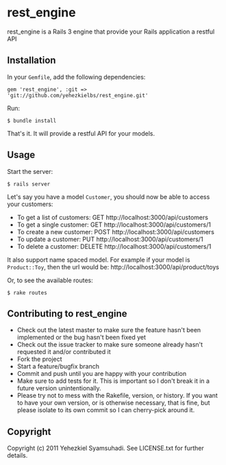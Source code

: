rest_engine
===========

rest_engine is a Rails 3 engine that provide your Rails application a restful API

Installation
------------

In your `Gemfile`, add the following dependencies:

    gem 'rest_engine', :git => 'git://github.com/yehezkielbs/rest_engine.git'

Run:

    $ bundle install

That's it. It will provide a restful API for your models.

Usage
-----

Start the server:

    $ rails server

Let's say you have a model `Customer`, you should now be able to access your customers:
* To get a list of customers: GET http://localhost:3000/api/customers
* To get a single customer: GET http://localhost:3000/api/customers/1
* To create a new customer: POST http://localhost:3000/api/customers
* To update a customer: PUT http://localhost:3000/api/customers/1
* To delete a customer: DELETE http://localhost:3000/api/customers/1

It also support name spaced model. For example if your model is `Product::Toy`, then the url would be: http://localhost:3000/api/product/toys

Or, to see the available routes:

    $ rake routes

Contributing to rest_engine
---------------------------

* Check out the latest master to make sure the feature hasn't been implemented or the bug hasn't been fixed yet
* Check out the issue tracker to make sure someone already hasn't requested it and/or contributed it
* Fork the project
* Start a feature/bugfix branch
* Commit and push until you are happy with your contribution
* Make sure to add tests for it. This is important so I don't break it in a future version unintentionally.
* Please try not to mess with the Rakefile, version, or history. If you want to have your own version, or is otherwise necessary, that is fine, but please isolate to its own commit so I can cherry-pick around it.

Copyright
---------

Copyright (c) 2011 Yehezkiel Syamsuhadi. See LICENSE.txt for
further details.
